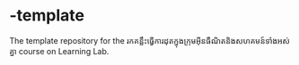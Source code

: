 # -template
The template repository for the រកគន្លឹះធ្វើការដុតក្នុងក្រុមអ៊ីនធឺណិតនិងសហគមន៍ទាំងអស់គ្នា course on Learning Lab.
